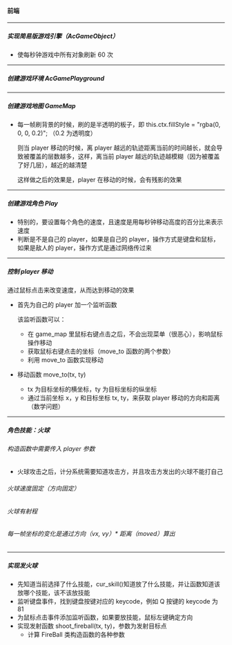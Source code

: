 #### 前端

--------------

##### 实现简易版游戏引擎（AcGameObject）

- 使每秒钟游戏中所有对象刷新 60 次

------------------

##### 创建游戏环境 AcGamePlayground

------------

##### 创建游戏地图 GameMap

- 每一帧刷背景的时候，刷的是半透明的板子，即 this.ctx.fillStyle = "rgba(0, 0, 0, 0.2)"; （0.2 为透明度）

  则当 player 移动的时候，离 player 越远的轨迹距离当前的时间越长，就会导致被覆盖的层数越多，这样，离当前 player 越远的轨迹越模糊（因为被覆盖了好几层），越近的越清楚

  这样做之后的效果是，player 在移动的时候，会有残影的效果

------------

##### 创建游戏角色 Play

- 特别的，要设置每个角色的速度，且速度是用每秒钟移动高度的百分比来表示速度
- 判断是不是自己的 player，如果是自己的 player，操作方式是键盘和鼠标，如果是敌人的 player，操作方式是通过网络传过来

-------------------------

##### 控制 player 移动

通过鼠标点击来改变速度，从而达到移动的效果

- 首先为自己的 player 加一个监听函数

  该监听函数可以：

  - 在 game_map 里鼠标右键点击之后，不会出现菜单（很恶心），影响鼠标操作移动
  - 获取鼠标右键点击的坐标（move_to 函数的两个参数）
  - 利用 move_to 函数实现移动

- 移动函数 move_to(tx, ty)

  - tx 为目标坐标的横坐标，ty 为目标坐标的纵坐标
  - 通过当前坐标 x，y 和目标坐标 tx, ty，来获取 player 移动的方向和距离（数学问题）

-----------------------------------

##### 角色技能：火球

###### 构造函数中需要传入 player 参数

- 火球攻击之后，计分系统需要知道攻击方，并且攻击方发出的火球不能打自己

###### 火球速度固定（方向固定）

###### 火球有射程

###### 每一帧坐标的变化是通过方向（vx, vy）* 距离（moved）算出

-------------------

##### 实现发火球

- 先知道当前选择了什么技能，cur_skill()知道放了什么技能，并让函数知道该放哪个技能，该不该放技能
- 监听键盘事件，找到键盘按键对应的 keycode，例如 Q 按键的 keycode 为 81
- 为鼠标点击事件添加监听函数，如果要放技能，鼠标左键确定方向
- 实现发射函数 shoot_fireball(tx, ty)，参数为发射目标点
  - 计算 FireBall 类构造函数的各种参数